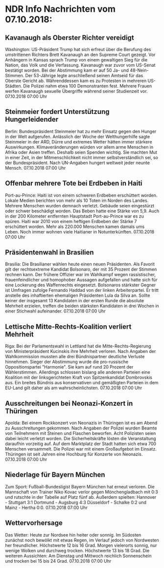 # NDR Info Nachrichten vom 07.10.2018:


## Kavanaugh als Oberster Richter vereidigt
Washington: US-Präsident Trump hat sich erfreut über die Berufung des umstrittenen Richters Brett Kavanaugh an den Supreme Court gezeigt. Vor Anhängern in Kansas sprach Trump von einem gewaltigen Sieg für die Nation, das Volk und die Verfassung. Kavanaugh war zuvor vom US-Senat bestätigt worden. Bei der Abstimmung kam er auf 50 Ja- und 48-Nein-Stimmen. Der 53-Jährige legte anschließend seinen Amtseid für das Oberste Gericht ab. Währenddessen kam es zu Protesten in mehreren US-Städten. Die Polizei nahm etwa 100 Demonstranten fest. Mehrere Frauen werfen Kavanaugh sexuelle Übergriffe während seiner Studienzeit vor. 07.10.2018 07:00 Uhr 

## Steinmeier fordert Unterstützung Hungerleidender
Berlin: Bundespräsident Steinmeier hat zu mehr Einsatz gegen den Hunger in der Welt aufgerufen. Anlässlich der Woche der Welthungerhilfe sagte Steinmeier in der ARD, Dürre und extremes Wetter hätten immer stärkere Auswirkungen. Klimaveränderungen würden vor allem arme Menschen in Afrika oder Asien treffen. Deshalb seien Spenden wichtig. Sie machten Mut in einer Zeit, in der Mitmenschlichkeit nicht immer selbstverständlich sei, so der Bundespräsident. Nach UN-Angaben hungert weltweit jeder neunte Mensch. 07.10.2018 07:00 Uhr 

## Offenbar mehrere Tote bei Erdbeben in Haiti
Port-au-Prince: Haiti ist von einem schweren Erdbeben erschüttert worden. Lokale Medien berichten von mehr als 10 Toten im Norden des Landes. Mehrere Menschen wurden demnach verletzt. Gebäude seien eingestürzt oder schwer beschädigt worden. Das Beben hatte eine Stärke von 5,9. Auch in der 200 Kilometer entfernten Hauptstadt Port-au-Prince war es zu spüren. Haiti war 2010 von einem heftigen Erdbeben der Stärke 7 erschüttert worden. Mehr als 220.000 Menschen kamen damals ums Leben. Noch immer wohnen viele Haitianer in Notunterkünften. 07.10.2018 07:00 Uhr 

## Präsidentenwahl in Brasilien
Brasilia: Die Brasilianer wählen heute einen neuen Präsidenten. Als Favorit gilt der rechtsextreme Kandidat Bolsonaro, der mit 35 Prozent der Stimmen rechnen kann. Der frühere Offizier war im Wahlkampf wegen rassistischer, frauenfeindlicher und homophober Aussagen aufgefallen und hatte sich für eine Lockerung des Waffenrechts eingesetzt. Bolsonaros stärkster Gegner ist Umfragen zufolge Fernando Haddad von der linken Arbeiterpartei. Er tritt anstelle des inhaftierten ehemaligen Präsidenten Lula da Silva an. Sollte keiner der insgesamt 13 Kandidaten in der ersten Runde die absolute Mehrheit erzielen, treffen die beiden stärksten Kandidaten in drei Wochen in einer Stichwahl aufeinander. 07.10.2018 07:00 Uhr 

## Lettische Mitte-Rechts-Koalition verliert Mehrheit
Riga: Bei der Parlamentswahl in Lettland hat die Mitte-Rechts-Regierung von Ministerpräsident Kucinskis ihre Mehrheit verloren. Nach Angaben der Wahlkommission mussten alle drei Bündnispartner deutliche Verluste hinnehmen. Sieger der Abstimmung wurde die pro-russische Oppositionspartei "Harmonie". Sie kam auf rund 20 Prozent der Wählerstimmen. Allerdings schlossen bislang alle anderen Parteien eine Koalition mit der linksgerichteten Kraft von Spitzenkandidat Dombrovskis aus. Ein breites Bündnis aus konservativen und gemäßigten Parteien in dem EU-Land gilt daher als am wahrscheinlichsten. 07.10.2018 07:00 Uhr 

## Ausschreitungen bei Neonazi-Konzert in Thüringen
Apolda: Bei einem Rockkonzert von Neonazis in Thüringen ist es am Abend zu Ausschreitungen gekommen. Nach Angaben der Polizei wurden Beamte von Teilnehmern mit Steinen und Flaschen beworfen. Acht Polizisten seien dabei leicht verletzt worden. Die Sicherheitskräfte lösten die Veranstaltung daraufhin vorzeitig auf. Auf dem Marktplatz der Stadt hatten sich etwa 700 Menschen versammelt. Die Polizei war mit einem Großaufgebot im Einsatz. Thüringen ist seit Jahren eine Hochburg für Konzerte von Neonazis. 07.10.2018 07:00 Uhr 

## Niederlage für Bayern München
Zum Sport: Fußball-Bundesligist Bayern München hat erneut verloren. Die Mannschaft von Trainer Niko Kovac verlor gegen Mönchengladbach mit 0:3 und rutschte in der Tabelle auf Platz fünf ab. Außerdem spielten:
Hannover - Stuttgart		3:1
Dortmund - Augsburg 	4:3
Düsseldorf - Schalke  	0:2
und
Mainz - Hertha 			0:0. 07.10.2018 07:00 Uhr 

## Wettervorhersage
Das Wetter: Heute zur Nordsee hin heiter oder sonnig. Im Südosten zunächst noch bewölkt mit etwas Regen, im Verlauf jedoch von Nordwesten her freundlicher. Höchstwerte 12 bis 16 Grad. Morgen vielerorts sonnig, nur wenige Wolken und durchweg trocken. Höchstwerte 13 bis 18 Grad. Die weiteren Aussichten: Am Dienstag und Mittwoch reichlich Sonnenschein und trocken bei 15 bis 24 Grad. 07.10.2018 07:00 Uhr 
